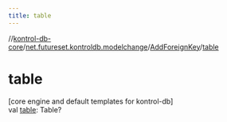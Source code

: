 ```yaml
---
title: table
---
```

//[kontrol-db-core](../../../index.html)/[net.futureset.kontroldb.modelchange](../index.html)/[AddForeignKey](index.html)/[table](table.html)



# table



[core engine and default templates for kontrol-db]\
val [table](table.html): Table?





